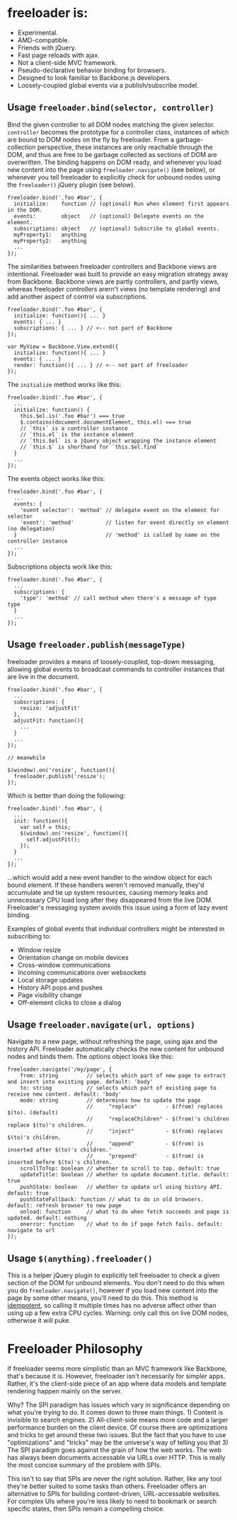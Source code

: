 # freeloader is:

 * Experimental.
 * AMD-compatible.
 * Friends with jQuery.
 * Fast page reloads with ajax.
 * Not a client-side MVC framework.
 * Pseudo-declarative behavior binding for browsers.
 * Designed to look familiar to Backbone.js developers.
 * Loosely-coupled global events via a publish/subscribe model.

## Usage `freeloader.bind(selector, controller)`

Bind the given controller to all DOM nodes matching the given selector. `controller` becomes the prototype for a controller class, instances of which are bound to DOM nodes on the fly by freeloader. From a garbage-collection perspective, these instances are only reachable through the DOM, and thus are free to be garbage collected as sections of DOM are overwritten. The binding happens on DOM ready, and whenever you load new content into the page using `freeloader.navigate()` (see below), or whenever you tell freeloader to explicitly check for unbound nodes using the `freeloader()` jQuery plugin (see below).

    freeloader.bind('.foo #bar', {
      initialize:    function // (optional) Run when element first appears in the DOM.
      events:        object   // (optional) Delegate events on the element.
      subscriptions: object   // (optional) Subscribe to global events.
      myProperty1:   anything
      myProperty2:   anything
      ...
    });

The similarities between freeloader controllers and Backbone views are intentional. Freeloader was built to provide an easy migration strategy away from Backbone. Backbone views are partly controllers, and partly views, whereas freeloader controllers arern't views (no template rendering) and add another aspect of control via subscriptions.

    freeloader.bind('.foo #bar', {
      initialize: function(){ ... }
      events: { ... }
      subscriptions: { ... } // <-- not part of Backbone
    });

    var MyView = Backbone.View.extend({
      initialize: function(){ ... }
      events: { ... }
      render: function(){ ... } // <-- not part of freeloader
    });

The `initialize` method works like this:

    freeloader.bind('.foo #bar', {
      ...
      initialize: function() {
        this.$el.is('.foo #bar') === true
        $.contains(document.documentElement, this.el) === true
        // `this` is a controller instance
        // `this.el` is the instance element
        // `this.$el` is a jQuery object wrapping the instance element
        // `this.$` is shorthand for `this.$el.find`
      }
      ...
    });

The events object works like this:

    freeloader.bind('.foo #bar', {
      ...
      events: {
        'event selector': 'method' // delegate event on the element for selector
        'event': 'method'          // listen for event directly on element (no delegation)
      }                            // 'method' is called by name on the controller instance
      ...
    });

Subscriptions objects work like this:

    freeloader.bind('.foo #bar', {
      ...
      subscriptions: {
        'type': 'method' // call method when there's a message of type type
      }
      ...
    });

## Usage `freeloader.publish(messageType)`

freeloader provides a means of loosely-coupled, top-down messaging, allowing global events to broadcast commands to controller instances that are live in the document.

    freeloader.bind('.foo #bar', {
      ...
      subscriptions: {
        resize: 'adjustFit'
      },
      adjustFit: function(){
        ...
      }
      ...
    });

    // meanwhile

    $(window).on('resize', function(){
      freeloader.publish('resize');
    });

Which is better than doing the following:

    freeloader.bind('.foo #bar', {
      ...
      init: function(){
        var self = this;
        $(window).on('resize', function(){
          self.adjustFit();
        });
      }
      ...
    });

...which would add a new event handler to the window object for each bound element. If these handlers weren't removed manually, they'd accumulate and tie up system resources, causing memory leaks and unnecessary CPU load long after they disappeared from the live DOM. Freeloader's messaging system avoids this issue using a form of lazy event binding.

Examples of global events that individual controllers might be interested in subscribing to:

 * Window resize
 * Orientation change on mobile devices
 * Cross-window communications
 * Incoming communications over websockets
 * Local storage updates
 * History API pops and pushes
 * Page visibility change
 * Off-element clicks to close a dialog

## Usage `freeloader.navigate(url, options)`

Navigate to a new page, without refreshing the page, using ajax and the history API. Freeloader automatically checks the new content for unbound nodes and binds them. The options object looks like this:

    freeloader.navigate('/my/page', {
        from: string         // selects which part of new page to extract and insert into existing page. default: 'body'
        to: string           // selects which part of existing page to receive new content. default: 'body'
        mode: string         // determines how to update the page
                             //     "replace"         - $(from) replaces $(to). (default)
                             //     "replaceChildren" - $(from)'s children replace $(to)'s children.
                             //     "inject"          - $(from) replaces $(to)'s children.
                             //     "append"          - $(from) is inserted after $(to)'s children.'
                             //     "prepend"         - $(from) is inserted before $(to)'s children.
        scrollToTop: boolean // whether to scroll to top. default: true
        updateTitle: boolean // whether to update document.title. default: true
        pushState: boolean   // whether to update url using history API. default: true
        pushStateFallback: function // what to do in old browsers. default: refresh browser to new page
        onload: function     // what to do when fetch succeeds and page is updated. default: nothing
        onerror: function    // what to do if page fetch fails. default: navigate to url
    });

## Usage `$(anything).freeloader()`

This is a helper jQuery plugin to explicitly tell freeloader to check a given section of the DOM for unbound elements. You don't need to do this when you do `freeloader.navigate()`, however if you load new content into the page by some other means, you'll need to do this. This method is [idempotent](http://en.wikipedia.org/wiki/Idempotence), so calling it multiple times has no adverse affect other than using up a few extra CPU cycles. Warning: only call this on live DOM nodes, otherwise it will puke.

# Freeloader Philosophy

If freeloader seems more simplistic than an MVC framework like Backbone, that's because it is. However, freeloader isn't necessarily for simpler apps. Rather, it's the client-side piece of an app where data models and template rendering happen mainly on the server. 

Why? The SPI paradigm has issues which vary in significance depending on what you're trying to do. It comes down to three main things. 1) Content is invisible to search engines. 2) All-client-side means more code and a larger performance burden on the client device. Of course there are optimizations and tricks to get around these two issues. But the fact that you have to use "optimizations" and "tricks" may be the universe's way of telling you that 3) The SPI paradigm goes against the grain of how the web works. The web has always been documents accessable via URLs over HTTP. This is really the most concise summary of the problem with SPIs.

This isn't to say that SPIs are never the right solution. Rather, like any tool they're better suited to some tasks than others. Freeloader offers an alternative to SPIs for building content-driven, URL-accessable websites. For complex UIs where you're less likely to need to bookmark or search specific states, then SPIs remain a compelling choice.







